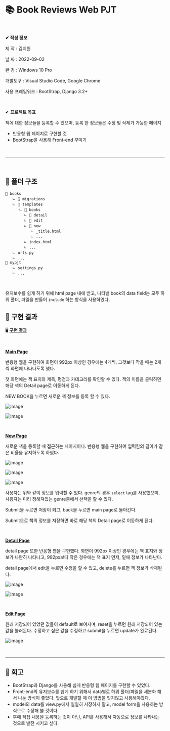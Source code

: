 # 📚 Book Reviews Web PJT

<br>

__✔ 작성 정보__

제        작 : 김지원

날        짜 : 2022-09-02

환        경 : Windows 10 Pro

개발도구 : Visual Studio Code, Google Chrome

사용 프레임워크 : BootStrap,  Django 3.2+

<br>

✔ **프로젝트 목표**

책에 대한 정보들을 등록할 수 있으며, 등록 한 정보들은 수정 및 삭제가 가능한 페이지

- 반응형 웹 페이지로 구현할 것
- BootStrap을 사용해 Front-end 꾸미기

<br>

---

<br>

## 🔹 폴더 구조

```
📂 books
   ㄴ 📂 migrations
   ㄴ 📂 templates
      ㄴ 📂 books
        ㄴ 📂 detail
        ㄴ 📂 edit
        ㄴ 📂 new
           ㄴ _title.html
           ㄴ ...
        ㄴ index.html
        ㄴ ...
   ㄴ urls.py
   ㄴ ...
📂 mypjt
   ㄴ settings.py
   ㄴ ...
```

<br>

유지보수를 쉽게 하기 위해 html page 내에 받고, 나타낼 book의 data field는 모두 하위 폴더, 파일을 만들어 `include` 하는 방식을 사용하였다.

## 🔹 구현 결과

🖥 **<u>구현 결과</u>**

<br>

<u>**Main Page**</u>

반응형 웹을 구현하여 화면이 992px 이상인 경우에는 4개씩, 그것보다 작을 때는 2개씩 화면에 나타나도록 했다.

첫 화면에는 책 표지와 제목, 평점과 카테고리를 확인할 수 있다. 책의 이름을 클릭하면 해당 책의 Detail page로 이동하게 된다.

NEW BOOK을 누르면 새로운 책 정보를 등록 할 수 있다.

![image](https://user-images.githubusercontent.com/109324634/198100686-a2a46a9a-14dc-468f-b59d-a4bfc9d85896.png)

![image](https://user-images.githubusercontent.com/109324634/198100864-f9178146-f39f-4ee2-958c-9e9be4b58749.png)

<br>

**<u>New Page</u>**

새로운 책을 등록할 때 접근하는 페이지이다. 반응형 웹을 구현하여 입력칸의 길이가 같은 비율을 유지하도록 하였다.

![image](https://user-images.githubusercontent.com/109324634/198101270-8444f42e-5b1e-4123-95df-8b04e1315fe4.png)

![image](https://user-images.githubusercontent.com/109324634/198101503-e5f00222-5961-4f00-8b42-82d3d441f3cc.png)

![image](https://user-images.githubusercontent.com/109324634/198102214-07e14293-f89c-4665-96ea-831f9343186a.png)

사용자는 위와 같이 정보를 입력할 수 있다. genre의 경우 `select` tag를 사용했으며, 사용자는 미리 정해져있는 genre중에서 선택을 할 수 있다.

Submit을 누르면 저장이 되고, back을 누르면 main page로 돌아간다.

Submit으로 책의 정보를 저장하면 바로 해당 책의 Detail page로 이동하게 된다.

<br>

**<u>Detail Page</u>**

detail page 또한 반응형 웹을 구현했다.  화면이 992px 이상인 경우에는 책 표지와 정보가 나란히 나타나고, 992px보다 작은 경우에는 책 표지 먼저, 밑에 정보가 나타난다. 

detail page에서 edit을 누르면 수정을 할 수 있고, delete를 누르면 책 정보가 삭제된다.

![image](https://user-images.githubusercontent.com/109324634/198102599-5b67e891-2da6-4855-921c-8673813ef41d.png)

![image](https://user-images.githubusercontent.com/109324634/198103055-0fcc13c9-9c0f-414f-be83-6e7b250a0417.png)

<br>

**<u>Edit Page</u>**

원래 저장되어 있었던 값들이 default로 보여지며, reset을 누르면 원래 저장되어 있는 값을 불러온다. 수정하고 싶은 값을 수정하고 submit을 누르면 update가 완료된다.

![image](https://user-images.githubusercontent.com/109324634/198104077-ce75fb2d-6c59-4637-ba09-846d032e99ac.png)

<br>

---

## 🔹 회고

- BootStrap과 Django를 사용해 쉽게 반응형 웹 페이지를 구현할 수 있었다.
- Front-end의 유지보수를 쉽게 하기 위해서 data별로 하위 폴더/파일을 세분화 해서 나눈 방식이 좋았다. 앞으로 개발할 때 이 방법을 잊지않고 사용해야겠다.
- model의 data를 view.py에서 일일히 저장하지 말고, model form을 사용하는 방식으로 수정해 볼 것이다.
- 후에 직접 내용을 등록하는 것이 아닌, API를 사용해서 자동으로 정보를 나타내는 것으로 발전 시키고 싶다.
